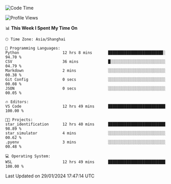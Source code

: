 <!--START_SECTION:waka-->
![Code Time](http://img.shields.io/badge/Code%20Time-1%2C476%20hrs%209%20mins-blue)

![Profile Views](http://img.shields.io/badge/Profile%20Views-0-blue)

📊 **This Week I Spent My Time On** 

```text
🕑︎ Time Zone: Asia/Shanghai

💬 Programming Languages: 
Python                   12 hrs 8 mins       ████████████████████████░   94.70 % 
CSV                      36 mins             █░░░░░░░░░░░░░░░░░░░░░░░░   04.79 % 
Markdown                 2 mins              ░░░░░░░░░░░░░░░░░░░░░░░░░   00.38 % 
Git Config               0 secs              ░░░░░░░░░░░░░░░░░░░░░░░░░   00.08 % 
JSON                     0 secs              ░░░░░░░░░░░░░░░░░░░░░░░░░   00.05 % 

🔥 Editors: 
VS Code                  12 hrs 49 mins      █████████████████████████   100.00 % 

🐱‍💻 Projects: 
star_identification      12 hrs 40 mins      █████████████████████████   98.89 % 
star_simulator           4 mins              ░░░░░░░░░░░░░░░░░░░░░░░░░   00.62 % 
.pyenv                   3 mins              ░░░░░░░░░░░░░░░░░░░░░░░░░   00.48 % 

💻 Operating System: 
WSL                      12 hrs 49 mins      █████████████████████████   100.00 % 
```


 Last Updated on 29/01/2024 17:47:14 UTC
<!--END_SECTION:waka-->